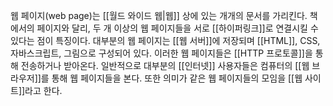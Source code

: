 웹 페이지(web page)는 [[월드 와이드 웹|웹]] 상에 있는 개개의 문서를 가리킨다. 책에서의 페이지와 달리, 두 개 이상의 웹 페이지들을 서로 [[하이퍼링크]]로 연결시킬 수 있다는 점이 특징이다. 대부분의 웹 페이지는 [[웹 서버]]에 저장되며 [[HTML]], CSS, 자바스크립트, 그림으로 구성되어 있다. 이러한 웹 페이지들은 [[HTTP 프로토콜]]을 통해 전송하거나 받아온다. 일반적으로 대부분의 [[인터넷]] 사용자들은 컴퓨터의 [[웹 브라우저]]를 통해 웹 페이지들을 본다. 또한 의미가 같은 웹 페이지들의 모임을 [[웹 사이트]]라고 한다.
